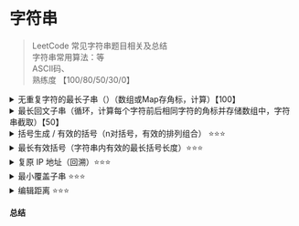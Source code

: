 # 字符串

> LeetCode 常见字符串题目相关及总结  
> 字符串常用算法：等  
> ASCII码、  
> 熟练度 【100/80/50/30/0】

<details>
<summary>无重复字符的最长子串（）（数组或Map存角标，计算）【100】</summary>

[https://leetcode-cn.com/problems/longest-substring-without-repeating-characters/](https://leetcode-cn.com/problems/longest-substring-without-repeating-characters/)
```java

```

</details>

<details>
<summary>最长回文子串（循环，计算每个字符前后相同字符的角标并存储数组中，字符串截取）【50】</summary>

[https://leetcode-cn.com/problems/longest-palindromic-substring/](https://leetcode-cn.com/problems/longest-palindromic-substring/)
```java
class Solution {
    public String longestPalindrome(String s) {
        if (s == null || s.length() == 0) {
            return null;
        }
        int[] rang = new int[2];
        char[] arr = s.toCharArray();
        for (int i = 0; i < arr.length; i++) {
            i = longest(arr, rang, i);
        }
        return s.substring(rang[0], rang[1] + 1);
    }

    public int longest(char[] arr, int[] rang, int low) {
        int heigh = low;
        while (heigh < arr.length - 1 && arr[heigh + 1] == arr[low]) {
            heigh++;
        }
        int res = heigh;
        while (low > 0 && heigh < arr.length - 1 && arr[heigh + 1] == arr[low - 1]) {
            heigh++;
            low--;
        }
        if (heigh - low > rang[1] - rang[0]) {
            rang[0] = low;
            rang[1] = heigh;
        }
        return res;
    }
}
```

</details>

</details>

<details>
<summary>括号生成 / 有效的括号（n对括号，有效的排列组合） &#11088;&#11088;&#11088;</summary>

[https://leetcode-cn.com/problems/generate-parentheses/](https://leetcode-cn.com/problems/generate-parentheses/)
```java
class Solution {
    public List<String> generateParenthesis(int n) {
        List<String> res = new ArrayList<>();
        generate(res, "", 0, 0, n);
        return res;
    }

    public void generate(List<String> res, String ans, int leftCount, int rightCount, int max) {
        if (leftCount > max || rightCount > max) {
            return;
        }
        if (leftCount == max && rightCount == max) {
            res.add(ans);
        }
        if (leftCount >= rightCount) {
            generate(res, ans + "(", leftCount + 1, rightCount, max);
            generate(res, ans + ")", leftCount, rightCount + 1, max);
        }
    }
}
```

</details>

<details>
<summary>最长有效括号（字符串内有效的最长括号长度）&#11088;&#11088;&#11088;</summary>

[https://leetcode-cn.com/problems/generate-parentheses/](https://leetcode-cn.com/problems/generate-parentheses/)
```java
class Solution {
    public int longestValidParentheses(String s) {
        if (s == null || s.length() < 2) {
            return 0;
        }
        int left = 0, right = 0, max = 0;
        for (int i = 0; i < s.length(); i ++) {
            if (s.charAt(i) == '(') {
                left++;
            } else {
                right++;
            }
            if (left == right) {
                max = Math.max(max, right * 2);
            } else if (left < right) {
                left = right = 0;
            }
        }
        left = right = 0;
        for (int i = s.length() - 1; i > 0; i --) {
            if (s.charAt(i) == '(') {
                left++;
            } else {
                right++;
            }
            if (left == right) {
                max = Math.max(max, left * 2);
            } else if (left > right) {
                left = right = 0;
            }
        }
        return max;
    }

    public int longestValidParentheses2(String s) {
        if (s == null || s.length() < 2) {
            return 0;
        }
        int max = 0, start = 0;
        Stack<Integer> stack = new Stack<>();
        for (int i = 0; i < s.length(); i ++) {
            if (s.charAt(i) == '(') {
                stack.push(i);
            } else {
                if (stack.isEmpty()) {
                    start = i + 1;
                    continue;
                } 
                stack.pop();
                if (stack.isEmpty()) {
                    max = Math.max(max, i - start + 1);
                } else {
                    max = Math.max(max, i - stack.peek());
                }
            }
        }
        return max;
    }
}
```

</details>

<details>
<summary>复原 IP 地址（回溯）&#11088;&#11088;&#11088;</summary>

[https://leetcode-cn.com/problems/restore-ip-addresses/](https://leetcode-cn.com/problems/restore-ip-addresses/)
```java
class Solution {
    public List<String> restoreIpAddresses(String s) {
        List<String> res = new ArrayList<>();
        if (s == null || s.length() < 4 || s.length() > 12) {
            return res;
        }
        dfs(res, s, "", 0, 0);
        return res;
    }

    public void dfs(List<String> res, String str, String ip, int start, int count) {
        if (start > str.length() || count > 4) {
            return;
        }
        if (start == str.length() && count == 4) {
            res.add(ip.substring(0, ip.length() - 1));
            return;
        }
        for (int i = 1; i < 4; i++) {
            String split = splitIP(str, start, start + i);
            if (split != null) {
                String ipStr = ip + split + ".";
                dfs(res, str, ipStr, start + i, count + 1);
            }
        }
    }

    public String splitIP(String str, int start, int end) {
        if (start >= str.length() || end > str.length()) {
            return null;
        }
        if (end - start > 1 && str.charAt(start) == '0') {
            return null;
        }
        String ip = str.substring(start, end);
        return Integer.parseInt(ip) <= 255 ? ip : null;
    }
}
```

</details>

<details>
<summary>最小覆盖子串 &#11088;&#11088;&#11088;</summary>

[https://leetcode-cn.com/problems/minimum-window-substring/](https://leetcode-cn.com/problems/minimum-window-substring/)
```java

```

</details>

<details>
<summary>编辑距离 &#11088;&#11088;&#11088;</summary>

[https://leetcode-cn.com/problems/edit-distance/](https://leetcode-cn.com/problems/edit-distance/)
```java

```

</details>

**总结**


